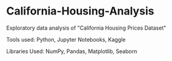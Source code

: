 # California-Housing-Analysis
Exploratory data analysis of "California Housing Prices Dataset"





Tools used: Python, Jupyter Notebooks, Kaggle





Libraries Used: NumPy, Pandas, Matplotlib, Seaborn
